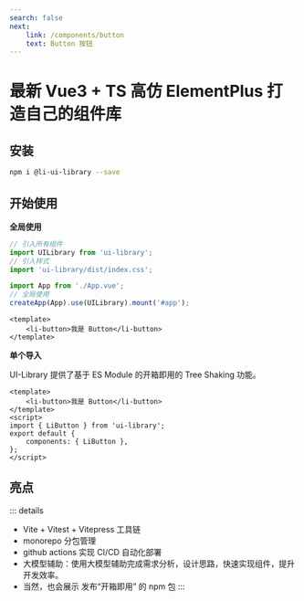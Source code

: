 ```yaml
---
search: false
next:
    link: /components/button
    text: Button 按钮
---
```


# 最新 Vue3 + TS 高仿 ElementPlus 打造自己的组件库

## 安装

```bash
npm i @li-ui-library --save
```

## 开始使用

**全局使用**

```js
// 引入所有组件
import UILibrary from 'ui-library';
// 引入样式
import 'ui-library/dist/index.css';

import App from './App.vue';
// 全局使用
createApp(App).use(UILibrary).mount('#app');
```

```vue
<template>
    <li-button>我是 Button</li-button>
</template>
```

**单个导入**

UI-Library 提供了基于 ES Module 的开箱即用的 Tree Shaking 功能。

```vue
<template>
    <li-button>我是 Button</li-button>
</template>
<script>
import { LiButton } from 'ui-library';
export default {
    components: { LiButton },
};
</script>
```



## 亮点

::: details

-   Vite + Vitest + Vitepress 工具链
-   monorepo 分包管理
-   github actions 实现 CI/CD 自动化部署
-   大模型辅助：使用大模型辅助完成需求分析，设计思路，快速实现组件，提升开发效率。
-   当然，也会展示 发布“开箱即用” 的 npm 包
    :::

<!-- * 亮点1 🔥：“稀有”，目前上市面没有类似的高级课程，由浅入深的高仿 Element-Plus 完成组件库开发的全流程。
* 亮点2 💧: “专业”，传授大厂前端项目架构设计思想/开发模式/代码规范/流程，不搞小作坊式代码。
* 亮点3 ⛑️: “全”，精选十几个组件，可以涵盖大部分的主流组件的设计思想以及原理，知识覆盖面全。
* 亮点4 📚：“新”，使用目前2023年 Vue3 周边最新 ，最全技术：Vue3.2 + Typescript4， Vite，Vitest， Vitepress，Vue-test-utils2，Rollup, Postcss 一网打尽。
* 亮点5 🎉：“难”，难度逐渐上升，高薪必备敲门砖，包括：Message - Select - Form 这种高难度高复杂组件。
* 亮点6 🌹：单元测试，被常年忽略但是非常重要的内容，简历加分项，使用最新的 Vitest，Vue-test-utils2 完成单元测试。
* 亮点7 📚:  文档生成工具，组件库打包和发布以及其他周边流程应有尽有，提供一揽子解决方案。
* 亮点8 📦: 长期维护以及更新，会根据同学的反馈每年更新几个高频组件。 -->

